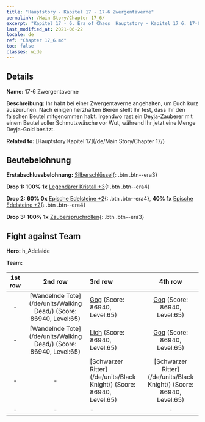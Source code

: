```yaml
---
title: "Hauptstory - Kapitel 17 - 17-6 Zwergentaverne"
permalink: /Main Story/Chapter 17_6/
excerpt: "Kapitel 17 - 6. Era of Chaos  Hauptstory - Kapitel 17_6. 17-6 Zwergentaverne"
last_modified_at: 2021-06-22
locale: de
ref: "Chapter 17_6.md"
toc: false
classes: wide
---
```


## Details

 **Name:** 17-6 Zwergentaverne

 **Beschreibung:** Ihr habt bei einer Zwergentaverne angehalten, um Euch kurz auszuruhen. Nach einigen herzhaften Bieren stellt Ihr fest, dass Ihr den falschen Beutel mitgenommen habt. Irgendwo rast ein Deyja-Zauberer mit einem Beutel voller Schmutzwäsche vor Wut, während Ihr jetzt eine Menge Deyja-Gold besitzt.

 **Related to:** [Hauptstory Kapitel 17](/de/Main Story/Chapter 17/)

## Beutebelohnung

 **Erstabschlussbelohnung:** [Silberschlüssel](/ItemsDE/con_693/){: .btn .btn--era3}

 **Drop 1:** **100% 1x** [Legendärer Kristall +3](/ItemsDE/mat_59/){: .btn .btn--era4}

 **Drop 2:** **60% 0x** [Epische Edelsteine +2](/ItemsDE/mat_51/){: .btn .btn--era4}, **40% 1x** [Epische Edelsteine +2](/ItemsDE/mat_51/){: .btn .btn--era4}

 **Drop 3:** **100% 1x** [Zauberspruchrollen](/ItemsDE/con_694/){: .btn .btn--era3}


## Fight against Team
 **Hero:** h_Adelaide

 **Team:**


  | 1st row | 2nd row | 3rd row | 4th row |
  |:----:|:----:|:----|:----:|
  | - | [Wandelnde Tote](/de/units/Walking Dead/) (Score: 86940, Level:65)  | [Gog](/de/units/Gog/) (Score: 86940, Level:65)  | [Gog](/de/units/Gog/) (Score: 86940, Level:65)  |
  | - | [Wandelnde Tote](/de/units/Walking Dead/) (Score: 86940, Level:65)  | [Lich](/de/units/Lich/) (Score: 86940, Level:65)  | [Gog](/de/units/Gog/) (Score: 86940, Level:65)  |
  | - | - | [Schwarzer Ritter](/de/units/Black Knight/) (Score: 86940, Level:65)  | [Schwarzer Ritter](/de/units/Black Knight/) (Score: 86940, Level:65)  |
  | - | - | - | - |


